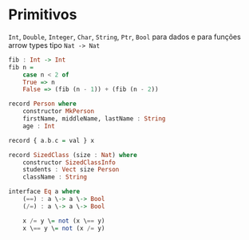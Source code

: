 # Primitivos
`Int`, `Double`, `Integer`, `Char`, `String`, `Ptr`, `Bool` para dados e para funções arrow types tipo `Nat -> Nat`

```haskell
fib : Int -> Int
fib n =
	case n < 2 of
	True => n
	False => (fib (n - 1)) + (fib (n - 2))
```

```haskell
record Person where
    constructor MkPerson
    firstName, middleName, lastName : String
    age : Int
```
```haskell
record { a.b.c = val } x
```
```haskell
record SizedClass (size : Nat) where
    constructor SizedClassInfo
    students : Vect size Person
    className : String
```
```haskell
interface Eq a where
    (==) : a \-> a \-> Bool
    (/=) : a \-> a \-> Bool

    x /= y \= not (x \== y)
    x \== y \= not (x /= y)
```